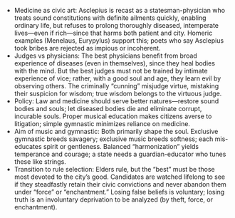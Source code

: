- Medicine as civic art: Asclepius is recast as a statesman-physician who treats sound constitutions with definite ailments quickly, enabling ordinary life, but refuses to prolong thoroughly diseased, intemperate lives—even if rich—since that harms both patient and city. Homeric examples (Menelaus, Eurypylus) support this; poets who say Asclepius took bribes are rejected as impious or incoherent.
- Judges vs physicians: The best physicians benefit from broad experience of diseases (even in themselves), since they heal bodies with the mind. But the best judges must not be trained by intimate experience of vice; rather, with a good soul and age, they learn evil by observing others. The criminally “cunning” misjudge virtue, mistaking their suspicion for wisdom; true wisdom belongs to the virtuous judge.
- Policy: Law and medicine should serve better natures—restore sound bodies and souls; let diseased bodies die and eliminate corrupt, incurable souls. Proper musical education makes citizens averse to litigation; simple gymnastic minimizes reliance on medicine.
- Aim of music and gymnastic: Both primarily shape the soul. Exclusive gymnastic breeds savagery; exclusive music breeds softness; each mis-educates spirit or gentleness. Balanced “harmonization” yields temperance and courage; a state needs a guardian-educator who tunes these like strings.
- Transition to rule selection: Elders rule, but the “best” must be those most devoted to the city’s good. Candidates are watched lifelong to see if they steadfastly retain their civic convictions and never abandon them under “force” or “enchantment.” Losing false beliefs is voluntary; losing truth is an involuntary deprivation to be analyzed (by theft, force, or enchantment).